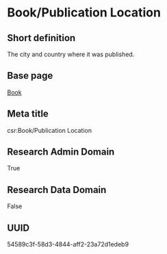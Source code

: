 # Book/Publication Location
## Short definition
The city and country where it was published.
## Base page
[Book](../Objects/Book.md)
## Meta title
csr:Book/Publication Location
## Research Admin Domain
True
## Research Data Domain
False
## UUID
54589c3f-58d3-4844-aff2-23a72d1edeb9
